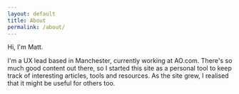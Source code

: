 ```yaml
---
layout: default
title: About
permalink: /about/
---
```


Hi, I'm Matt.

I'm a UX lead based in Manchester, currently working at AO.com. There's so much good content out there, so I started this site as a personal tool to keep track of interesting articles, tools and resources. As the site grew, I realised that it might be useful for others too.

